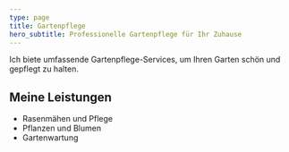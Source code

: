 ```yaml
---
type: page
title: Gartenpflege
hero_subtitle: Professionelle Gartenpflege für Ihr Zuhause
---
```


Ich biete umfassende Gartenpflege-Services, um Ihren Garten schön und gepflegt zu halten.

## Meine Leistungen

- Rasenmähen und Pflege
- Pflanzen und Blumen
- Gartenwartung

